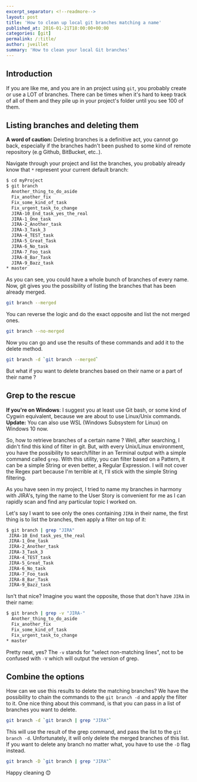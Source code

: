 ```yaml
---
excerpt_separator: <!--readmore-->
layout: post
title: 'How to clean up local git branches matching a name'
published_at: 2016-01-21T18:00:00+00:00
categories: [git]
permalink: /:title/
author: jveillet
summary: 'How to clean your local Git branches'
---
```


## Introduction

If you are like me, and you are in an project using `git`, you probably create or use a LOT of branches. There can be times when it's hard to keep track of all of them and they pile up in your project's folder until you see 100 of them.

<!--readmore-->

## Listing branches and deleting them

<div class="alert alert--danger">
  <strong>A word of caution:</strong> Deleting branches is a definitive act, you cannot go back, especially if the branches hadn't been pushed to some kind of remote repository (e.g Github, BitBucket, etc..).
</div>

Navigate through your project and list the branches, you probably already know that `*` represent your current default branch:

```bash
$ cd myProject
$ git branch
  Another_thing_to_do_aside
  Fix_another_fix
  Fix_some_kind_of_task
  Fix_urgent_task_to_change
  JIRA-10_End_task_yes_the_real
  JIRA-1_One_task
  JIRA-2_Another_task
  JIRA-3_Task_3
  JIRA-4_TEST_task
  JIRA-5_Great_Task
  JIRA-6_No_task
  JIRA-7_Foo_task
  JIRA-8_Bar_Task
  JIRA-9_Bazz_task
* master
```

As you can see, you could have a whole bunch of branches of every name. Now, git gives you the possibility of listing the branches that has been already merged.

```bash
git branch --merged
```

You can reverse the logic and do the exact opposite and list the not merged ones.

```bash
git branch --no-merged
```

Now you can go and use the results of these commands and add it to the delete method.

```bash
git branch -d `git branch --merged`
```

But what if you want to delete branches based on their name or a part of their name ?

## Grep to the rescue

<div class="alert alert--info">
  <strong>If you're on Windows</strong>: I suggest you at least use Git bash, or some kind of Cygwin equivalent, because we are about to use Linux/Unix commands.
  <br/>
  <strong>Update:</strong> You can also use WSL (Windows Subsystem for Linux) on Windows 10 now.
</div>

So, how to retrieve branches of a certain name ? Well, after searching, I didn't find this kind of filter in git. But, with every Unix/Linux environment, you have the possibility to search/filter in an Terminal output with a simple command called `grep`. With this utility, you can filter based on a Pattern, it can be a simple String or even better, a Regular Expression. I will not cover the Regex part because I'm terrible at it, I'll stick with the simple String filtering.

As you have seen in my project, I tried to name my branches in harmony with JIRA's, tying the name to the User Story is convenient for me as I can rapidly scan and find any particular topic I worked on.

Let's say I want to see only the ones containing `JIRA` in their name, the first thing is to list the branches, then apply a filter on top of it:

```bash
$ git branch | grep "JIRA"
 JIRA-10_End_task_yes_the_real
 JIRA-1_One_task
 JIRA-2_Another_task
 JIRA-3_Task_3
 JIRA-4_TEST_task
 JIRA-5_Great_Task
 JIRA-6_No_task
 JIRA-7_Foo_task
 JIRA-8_Bar_Task
 JIRA-9_Bazz_task
```

Isn't that nice? Imagine you want the opposite, those that don't have `JIRA` in their name:

```bash
$ git branch | grep -v "JIRA-"
  Another_thing_to_do_aside
  Fix_another_fix
  Fix_some_kind_of_task
  Fix_urgent_task_to_change
* master
```

Pretty neat, yes? The `-v` stands for "select non-matching lines", not to be confused with `-V` which will output the version of grep.

## Combine the options

How can we use this results to delete the matching branches? We have the possibility to chain the commands to the `git branch -d` and apply the filter to it. One nice thing about this command, is that you can pass in a list of branches you want to delete.

```bash
git branch -d `git branch | grep "JIRA"`
```

This will use the result of the grep command, and pass the list to the `git branch -d`. Unfortunately, it will only delete the merged branches of this list. If you want to delete any branch no matter what, you have to use the `-D` flag instead.

```bash
git branch -D `git branch | grep "JIRA"`
```

Happy cleaning 😊
